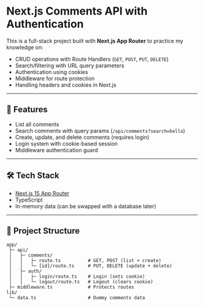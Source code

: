 # Next.js Comments API with Authentication

This is a full-stack project built with **Next.js App Router** to practice my knowledge on:

- CRUD operations with Route Handlers (`GET`, `POST`, `PUT`, `DELETE`)
- Search/filtering with URL query parameters
- Authentication using cookies
- Middleware for route protection
- Handling headers and cookies in Next.js

---

## 🚀 Features
- List all comments
- Search comments with query params (`/api/comments?search=hello`)
- Create, update, and delete comments (requires login)
- Login system with cookie-based session
- Middleware authentication guard

---

## 🛠 Tech Stack
- [Next.js 15 App Router](https://nextjs.org/)
- TypeScript
- In-memory data (can be swapped with a database later)

---

## 📂 Project Structure
```plaintext
app/
 ├─ api/
 │   ├─ comments/
 │   │   ├─ route.ts          # GET, POST (list + create)
 │   │   └─ [id]/route.ts     # PUT, DELETE (update + delete)
 │   ├─ auth/
 │   │   ├─ login/route.ts    # Login (sets cookie)
 │   │   └─ logout/route.ts   # Logout (clears cookie)
 ├─ middleware.ts             # Protects routes
lib/
 └─ data.ts                   # Dummy comments data